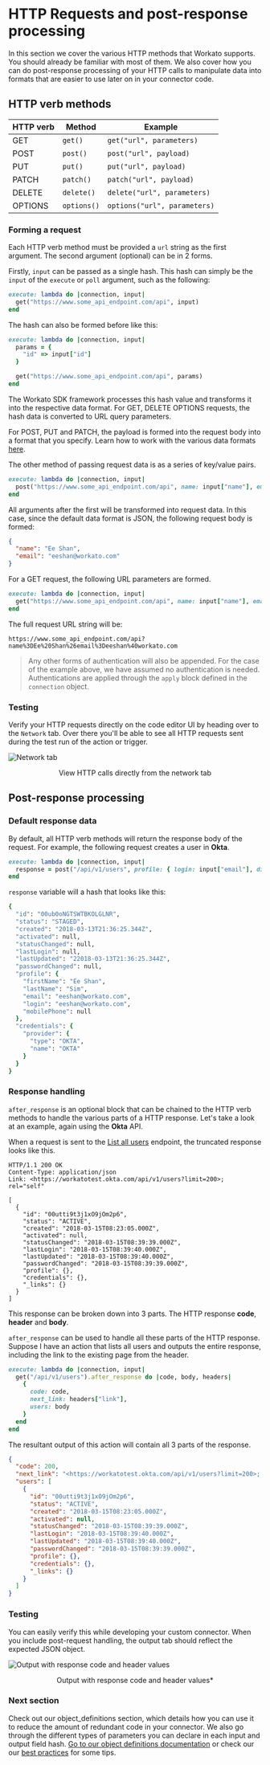 # HTTP Requests and post-response processing
In this section we cover the various HTTP methods that Workato supports. You should already be familiar with most of them. We also cover how you can do post-response processing of your HTTP calls to manipulate data into formats that are easier to use later on in your connector code.

## HTTP verb methods
|HTTP verb | Method | Example |
| -- | -- | ------- |
| GET | `get()` | `get("url", parameters)` |
| POST | `post()` | `post("url", payload)` |
| PUT | `put()` | `put("url", payload)` |
| PATCH | `patch()` | `patch("url", payload)` |
| DELETE | `delete()` | `delete("url", parameters)` |
| OPTIONS | `options()` | `options("url", parameters)` |

### Forming a request
Each HTTP verb method must be provided a `url` string as the first argument. The second argument (optional) can be in 2 forms.

Firstly, `input` can be passed as a single hash. This hash can simply be the `input` of the `execute` or `poll` argument, such as the following:
```ruby
execute: lambda do |connection, input|
  get("https://www.some_api_endpoint.com/api", input)
end
```

The hash can also be formed before like this:
```ruby
execute: lambda do |connection, input|
  params = {
    "id" => input["id"]
  }

  get("https://www.some_api_endpoint.com/api", params)
end
```

The Workato SDK framework processes this hash value and transforms it into the respective data format. For GET, DELETE OPTIONS requests, the hash data is converted to URL query parameters.

For POST, PUT and PATCH, the payload is formed into the request body into a format that you specify. Learn how to work with the various data formats [here](/developing-connectors/sdk/data-format.md).

The other method of passing request data is as a series of key/value pairs.

```ruby
execute: lambda do |connection, input|
  post("https://www.some_api_endpoint.com/api", name: input["name"], email: input["email"])
end
```

All arguments after the first will be transformed into request data. In this case, since the default data format is JSON, the following request body is formed:
```json
{
  "name": "Ee Shan",
  "email": "eeshan@workato.com"
}
```

For a GET request, the following URL parameters are formed.
```ruby
execute: lambda do |connection, input|
  get("https://www.some_api_endpoint.com/api", name: input["name"], email: input["email"])
end
```

The full request URL string will be:

`https://www.some_api_endpoint.com/api?name%3DEe%20Shan%26email%3Deeshan%40workato.com`

> Any other forms of authentication will also be appended. For the case of the example above, we have assumed no authentication is needed. Authentications are applied through the `apply` block defined in the `connection` object.

### Testing
Verify your HTTP requests directly on the code editor UI by heading over to the `Network` tab. Over there you'll be able to see all HTTP requests sent during the test run of the action or trigger.

![Network tab](/assets/images/sdk/network_tab.png)
<center>View HTTP calls directly from the network tab</center>

## Post-response processing

### Default response data
By default, all HTTP verb methods will return the response body of the request. For example, the following request creates a user in **Okta**.

```ruby
execute: lambda do |connection, input|
  response = post("/api/v1/users", profile: { login: input["email"], displayName: input["name"] })
end
```

`response` variable will a hash that looks like this:
```ruby
{
  "id": "00ub0oNGTSWTBKOLGLNR",
  "status": "STAGED",
  "created": "2018-03-13T21:36:25.344Z",
  "activated": null,
  "statusChanged": null,
  "lastLogin": null,
  "lastUpdated": "22018-03-13T21:36:25.344Z",
  "passwordChanged": null,
  "profile": {
    "firstName": "Ee Shan",
    "lastName": "Sim",
    "email": "eeshan@workato.com",
    "login": "eeshan@workato.com",
    "mobilePhone": null
  },
  "credentials": {
    "provider": {
      "type": "OKTA",
      "name": "OKTA"
    }
  }
}
```

### Response handling
`after_response` is an optional block that can be chained to the HTTP verb methods to handle the various parts of a HTTP response. Let's take a look at an example, again using the **Okta** API.

When a request is sent to the [List all users](https://developer.okta.com/docs/api/resources/users#list-all-users) endpoint, the truncated response looks like this.

```http
HTTP/1.1 200 OK
Content-Type: application/json
Link: <https://workatotest.okta.com/api/v1/users?limit=200>; rel="self"

[
  {
    "id": "00utti9t3j1xO9jOm2p6",
    "status": "ACTIVE",
    "created": "2018-03-15T08:23:05.000Z",
    "activated": null,
    "statusChanged": "2018-03-15T08:39:39.000Z",
    "lastLogin": "2018-03-15T08:39:40.000Z",
    "lastUpdated": "2018-03-15T08:39:40.000Z",
    "passwordChanged": "2018-03-15T08:39:39.000Z",
    "profile": {},
    "credentials": {},
    "_links": {}
  }
]
```

This response can be broken down into 3 parts. The HTTP response **code**, **header** and **body**.

`after_response` can be used to handle all these parts of the HTTP response. Suppose I have an action that lists all users and outputs the entire response, including the link to the existing page from the header.
```ruby
execute: lambda do |connection, input|
  get("/api/v1/users").after_response do |code, body, headers|
    {
      code: code,
      next_link: headers["link"],
      users: body
    }
  end
end
```

The resultant output of this action will contain all 3 parts of the response.

```json
{
  "code": 200,
  "next_link": "<https://workatotest.okta.com/api/v1/users?limit=200>; rel=\"self\"",
  "users": [
    {
      "id": "00utti9t3j1xO9jOm2p6",
      "status": "ACTIVE",
      "created": "2018-03-15T08:23:05.000Z",
      "activated": null,
      "statusChanged": "2018-03-15T08:39:39.000Z",
      "lastLogin": "2018-03-15T08:39:40.000Z",
      "lastUpdated": "2018-03-15T08:39:40.000Z",
      "passwordChanged": "2018-03-15T08:39:39.000Z",
      "profile": {},
      "credentials": {},
      "_links": {}
    }
  ]
}
```

### Testing
You can easily verify this while developing your custom connector. When you include post-request handling, the output tab should reflect the expected JSON object.

![Output with response code and header values](/assets/images/sdk/response_with_headers.png)
<center>Output with response code and header values*</center>

### Next section
Check out our object_definitions section, which details how you can use it to reduce the amount of redundant code in your connector. We also go through the different types of parameters you can declare in each input and output field hash. [Go to our object definitions documentation](/developing-connectors/sdk-2/object-definition.md) or check our our [best practices](/developing-connectors/sdk-2/best-practices.md) for some tips.
